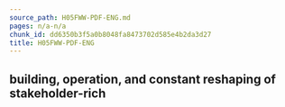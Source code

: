 ```yaml
---
source_path: H05FWW-PDF-ENG.md
pages: n/a-n/a
chunk_id: dd6350b3f5a0b8048fa8473702d585e4b2da3d27
title: H05FWW-PDF-ENG
---
```

## building, operation, and constant reshaping of stakeholder-rich
